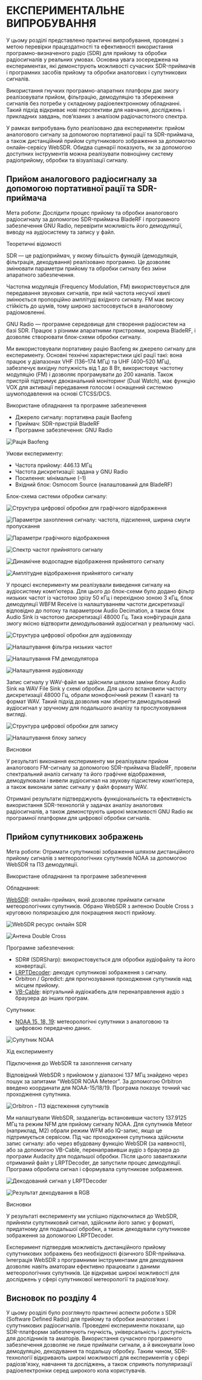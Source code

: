 # ЕКСПЕРИМЕНТАЛЬНЕ ВИПРОБУВАННЯ

У цьому розділі представлено практичні випробування, проведені з метою перевірки працездатності та ефективності використання програмно-визначеного радіо (SDR) для прийому та обробки радіосигналів у реальних умовах. Основна увага зосереджена на експериментах, які демонструють можливості сучасних SDR-приймачів і програмних засобів прийому та обробки аналогових і супутникових сигналів.

Використання гнучких програмно-апаратних платформ дає змогу реалізовувати прийом, фільтрацію, демодуляцію та збереження сигналів без потреби у складному радіоелектронному обладнанні. Такий підхід відкриває нові перспективи для навчання, досліджень і прикладних завдань, пов’язаних з аналізом радіочастотного спектра.

У рамках випробувань було реалізовано два експерименти: прийом аналогового сигналу за допомогою портативної рації та SDR-приймача, а також дистанційний прийом супутникового зображення за допомогою онлайн-сервісу WebSDR. Обидва сценарії показують, як за допомогою доступних інструментів можна реалізувати повноцінну систему радіоприйому, обробки та візуалізації сигналу.

<!-- подяка автору https://www.youtube.com/watch?v=IaThnn2r1no -->

## Прийом аналогового радіосигналу за допомогою портативної рації та SDR-приймача

Мета роботи: Дослідити процес прийому та обробки аналогового радіосигналу за допомогою SDR-приймача BladeRF і програмного забезпечення GNU Radio, перевірити можливість його демодуляції, виводу на аудіосистему та запису у файл.

Теоретичні відомості

SDR — це радіоприймач, у якому більшість функцій (демодуляція, фільтрація, декодування) реалізовано програмно. Це дозволяє змінювати параметри прийому та обробки сигналу без зміни апаратного забезпечення.

Частотна модуляція (Frequency Modulation, FM) використовується для передавання звукових сигналів, при якій частота несучої хвилі змінюється пропорційно амплітуді вхідного сигналу. FM має високу стійкість до шумів, тому широко застосовується в аналоговому радіомовленні.

GNU Radio — програмне середовище для створення радіосистем на базі SDR. Працює з різними апаратними пристроями, зокрема BladeRF, і дозволяє створювати блок-схеми обробки сигналу.

Ми використовували портативну рацію Baofeng як джерело сигналу для експерименту. Основні технічні характеристики цієї рації такі: вона працює у діапазонах VHF (136–174 МГц) та UHF (400–520 МГц), забезпечує вихідну потужність від 1 до 8 Вт, використовує частотну модуляцію (FM) і дозволяє програмувати до 200 каналів. Також пристрій підтримує двоканальний моніторинг (Dual Watch), має функцію VOX для активації передавання голосом і оснащений системою шумоподавлення на основі CTCSS/DCS.


Використане обладнання та програмне забезпечення

* Джерело сигналу: портативна рація Baofeng
* Приймач: SDR-пристрій BladeRF
* Програмне забезпечення: GNU Radio


![Рація Baofeng](imgs/image-35.png)

Умови експерименту:

* Частота прийому: 446.13 МГц
* Частота дискретизації: задана у GNU Radio
* Посилення: мінімальне (–1)
* Вхідний блок: Osmocom Source (налаштований для BladeRF)

Блок-схема системи обробки сигналу:

![Структура цифрової обробки для графічного відображення](imgs/image-36.png)

![Параметри захоплення сигналу: частота, підсилення, ширина смуги пропускання](imgs/image-37.png)

![Параметри графічного відображення](imgs/image-38.png)

![Спектр частот прийнятого сигналу](imgs/image-39.png)

![Динамічне водоспадне відображення прийнятого сигналу](imgs/image-40.png)

![Амплітудне відображення прийнятого сигналу](imgs/image-41.png)

<!-- ![Сузір’я прийнятого сигналу](imgs/image-42.png) -->

У процесі експерименту ми реалізували виведення сигналу на аудіосистему комп’ютера. Для цього до блок-схеми було додано фільтр низьких частот із частотою зрізу 50 кГц і перехідною зоною 3 кГц, блок демодуляції WBFM Receive із налаштуванням частоти дискретизації відповідно до потоку та параметром Audio Decimation, а також блок Audio Sink із частотою дискретизації 48000 Гц. Така конфігурація дала змогу якісно відтворити демодульований аудіосигнал у реальному часі.

![Структура цифрової обробки для аудіовиходу](imgs/image-43.png)

![Налаштування фільтра низьких частот](imgs/image-44.png)

![Налаштування FM демодулятора](imgs/image-45.png)

![Налаштування аудіовиходу](imgs/image-46.png)

Запис сигналу у WAV-файл ми здійснили шляхом заміни блоку Audio Sink на WAV File Sink у схемі обробки. Для цього встановили частоту дискретизації 48000 Гц, обрали монофонічний режим (1 канал) та формат WAV. Такий підхід дозволив нам зберегти демодульований аудіосигнал у зручному для подальшого аналізу та прослуховування вигляді.

![Структура цифрової обробки для запису](imgs/image-47.png)

![Налаштування блоку запису](imgs/image-48.png)

Висновки

У результаті виконання експерименту ми реалізували прийом аналогового FM-сигналу за допомогою SDR-приймача BladeRF, провели спектральний аналіз сигналу та його графічне відображення, демодулювали і вивели аудіосигнал на звукову підсистему комп’ютера, а також виконали запис сигналу у файл формату WAV.

Отримані результати підтверджують функціональність та ефективність використання SDR-технологій у задачах аналізу аналогових радіосигналів, а також демонструють широкі можливості GNU Radio як програмної платформи для цифрової обробки сигналів.

<!-- дякую https://www.youtube.com/watch?v=cjClTnZ4Xh4 -->

## Прийом супутникових зображень

Мета роботи: Отримати супутникові зображення шляхом дистанційного прийому сигналів з метеорологічних супутників NOAA за допомогою WebSDR та ПЗ демодуляції.

Використане обладнання та програмне забезпечення

Обладнання:

[WebSDR](http://websdr.org/): онлайн-приймач, який дозволяє приймати сигнали метеорологічних супутників.
Обрано WebSDR з антеною Double Cross з круговою поляризацією для покращення якості прийому.

![WebSDR ресурс онлайн SDR](imgs/image-49.png)

![Антена Double Cross](imgs/image-51.png)

Програмне забезпечення:

* SDR# (SDRSharp): використовується для обробки аудіофайлу та його конвертації.
* [LRPTDecoder](https://www.rtl-sdr.com/m2_lrpt_decoder-version-59-released/): декодує супутникові зображення з сигналу.
* Orbitron / Gpredict: для прогнозування проходження супутників над місцем прийому.
* [VB-Cable](https://vb-audio.com/Cable/): віртуальний аудіокабель для перенаправлення аудіо з браузера до інших програм.

Супутники:

* [NOAA 15, 18, 19](https://uk.wikipedia.org/wiki/NOAA-19): метеорологічні супутники з аналоговою та цифровою передачею даних.

![Супутник NOAA](imgs/image-50.png)

Хід експерименту

Підключення до WebSDR та захоплення сигналу

Відповідний WebSDR з прийомом у діапазоні 137 МГц знайдено через пошук за запитами “WebSDR NOAA Meteor”.
За допомогою Orbitron введено координати для NOAA-15/18/19. Програма показує точний час проходження супутника.

![Orbitron - ПЗ відстеження супутників](imgs/image-52.png)

Ми налаштували WebSDR, заздалегідь встановивши частоту 137.9125 МГц та режим NFM для прийому сигналу NOAA. Для супутників Meteor (наприклад, M2) обрали режим WFM або IQ-запис, якщо це підтримується сервісом. Під час проходження супутника здійснили запис сигналу: або через вбудовану функцію WebSDR (за наявності), або за допомогою VB-Cable, перенаправивши аудіо з браузера до програми Audacity для подальшої обробки. Після цього завантажили отриманий файл у LRPTDecoder, де запустили процес демодуляції. Програма обробила сигнал і сформувала супутникове зображення.

![Декодований сигнал у LRPTDecoder](imgs/image-54.png)

![Результат декодування в RGB](imgs/image-55.png)

Висновки

У результаті експерименту ми успішно підключилися до WebSDR, прийняли супутниковий сигнал, здійснили його запис у форматі, придатному для подальшої обробки, а також декодували супутникове зображення за допомогою LRPTDecoder.

Експеримент підтвердив можливість дистанційного прийому супутникових зображень без необхідності фізичного SDR-приймача. Інтеграція WebSDR з програмними інструментами для декодування дозволяє навіть аматорам ефективно працювати з даними метеорологічних супутників. Це відкриває широкі можливості для досліджень у сфері супутникової метеорології та радіозв’язку.

## Висновок по розділу 4

У цьому розділі було розглянуто практичні аспекти роботи з SDR (Software Defined Radio) для прийому та обробки аналогових і супутникових радіосигналів. Проведені експерименти показали, що SDR-платформи забезпечують гнучкість, універсальність і доступність для дослідників та аматорів. Використання сучасного програмного забезпечення дозволяє не лише приймати сигнали, а й виконувати їхню демодуляцію, декодування та подальшу обробку. Таким чином, SDR-технології відкривають широкі можливості для експериментів у сфері радіозв'язку, навчання та досліджень, а також сприяють популяризації радіоелектроніки серед широкого кола користувачів.